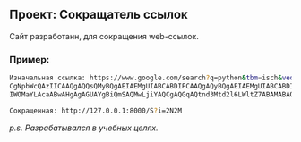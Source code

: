 ## Проект: Сокращатель ссылок

Сайт разработанн, для сокращения web-ссылок.

### Пример: 
```bash
Изначальная ссылка: https://www.google.com/search?q=python&tbm=isch&ved=2ahUKEwjQrYK1grX5AhUKGRoKHQOiA-oQ2-cCegQIABAA&oq=python&gs_lcp=
CgNpbWcQAzIICAAQgAQQsQMyBQgAEIAEMgUIABCABDIFCAAQgAQyBQgAEIAEMgUIABCABDIFCAAQgAQyBQgAEIAEMgUIABCABDIFCAAQgAQ6CwgAEIAEELEDEIMBOgQIABADUJQ
IWOMaYLAcaABwAHgAgAGUAYgBiQmSAQMwLjiYAQCgAQGqAQtnd3Mtd2l6LWltZ7ABAMABAQ&sclient=img&ei=wNbvYtDNNYqyaIPEjtAO&bih=961&biw=1920#imgrc=aNKixiwLiDxvIM
```
```bash
Сокращенная: http://127.0.0.1:8000/S?i=2N2M
```

*p.s. Разрабатывался в учебных целях.*
